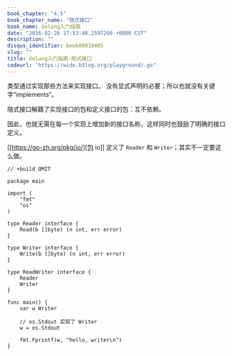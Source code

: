 ```yaml
---
book_chapter: "4.5"
book_chapter_name: "隐式接口"
book_name: Golang入门指南
date: "2016-02-26 17:53:40.2597266 +0800 CST"
description: ""
disqus_identifier: book00010405
slug: ""
title: Golang入门指南-隐式接口
codeurl: "https://wide.b3log.org/playground/.go"
---
```





类型通过实现那些方法来实现接口。
没有显式声明的必要；所以也就没有关键字“implements“。

隐式接口解藕了实现接口的包和定义接口的包：互不依赖。

因此，也就无需在每一个实现上增加新的接口名称，这样同时也鼓励了明确的接口定义。

[[https://go-zh.org/pkg/io/][包 io]] 定义了 `Reader` 和 `Writer`；其实不一定要这么做。

```
// +build OMIT

package main

import (
	"fmt"
	"os"
)

type Reader interface {
	Read(b []byte) (n int, err error)
}

type Writer interface {
	Write(b []byte) (n int, err error)
}

type ReadWriter interface {
	Reader
	Writer
}

func main() {
	var w Writer

	// os.Stdout 实现了 Writer
	w = os.Stdout

	fmt.Fprintf(w, "hello, writer\n")
}

```

